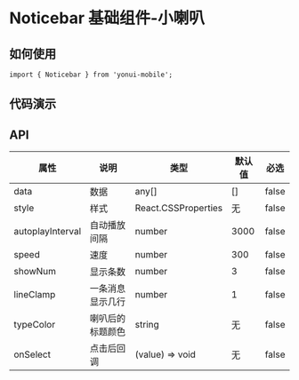 # Noticebar 基础组件-小喇叭
## 如何使用

```
import { Noticebar } from 'yonui-mobile';

```

## 代码演示


## API

属性 | 说明 | 类型 | 默认值 | 必选
----|-----|------|------|------
data | 数据 | any[] | [] | false
style | 样式 | React.CSSProperties | 无 | false
autoplayInterval | 自动播放间隔 | number | 3000 | false
speed | 速度 | number | 300 | false
showNum | 显示条数 | number | 3 | false
lineClamp | 一条消息显示几行 | number | 1 | false
typeColor | 喇叭后的标题颜色 | string | 无 | false
onSelect | 点击后回调 | (value) => void | 无 | false

